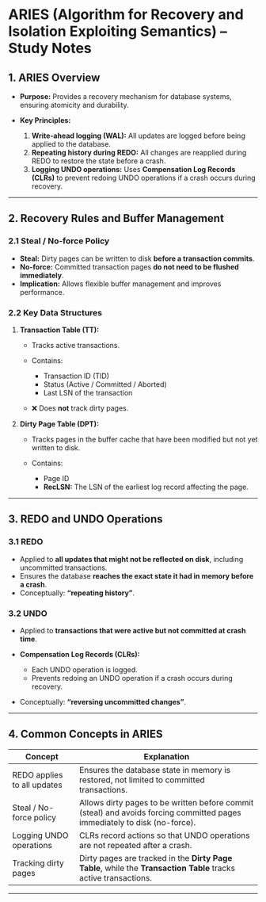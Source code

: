 <!-- File: computing_technology/databases/aries_recovery_algorithm.md -->

# ARIES (Algorithm for Recovery and Isolation Exploiting Semantics) – Study Notes

## 1. ARIES Overview

* **Purpose:** Provides a recovery mechanism for database systems, ensuring atomicity and durability.
* **Key Principles:**

  1. **Write-ahead logging (WAL):** All updates are logged before being applied to the database.
  2. **Repeating history during REDO:** All changes are reapplied during REDO to restore the state before a crash.
  3. **Logging UNDO operations:** Uses **Compensation Log Records (CLRs)** to prevent redoing UNDO operations if a crash occurs during recovery.

---

## 2. Recovery Rules and Buffer Management

### 2.1 Steal / No-force Policy

* **Steal:** Dirty pages can be written to disk **before a transaction commits**.
* **No-force:** Committed transaction pages **do not need to be flushed immediately**.
* **Implication:** Allows flexible buffer management and improves performance.

### 2.2 Key Data Structures

1. **Transaction Table (TT):**

   * Tracks active transactions.
   * Contains:

     * Transaction ID (TID)
     * Status (Active / Committed / Aborted)
     * Last LSN of the transaction
   * ❌ Does **not** track dirty pages.

2. **Dirty Page Table (DPT):**

   * Tracks pages in the buffer cache that have been modified but not yet written to disk.
   * Contains:

     * Page ID
     * **RecLSN:** The LSN of the earliest log record affecting the page.

---

## 3. REDO and UNDO Operations

### 3.1 REDO

* Applied to **all updates that might not be reflected on disk**, including uncommitted transactions.
* Ensures the database **reaches the exact state it had in memory before a crash**.
* Conceptually: **“repeating history”**.

### 3.2 UNDO

* Applied to **transactions that were active but not committed at crash time**.
* **Compensation Log Records (CLRs):**

  * Each UNDO operation is logged.
  * Prevents redoing an UNDO operation if a crash occurs during recovery.
* Conceptually: **“reversing uncommitted changes”**.

---

## 4. Common Concepts in ARIES

| Concept                     | Explanation                                                                                                               |
| --------------------------- | ------------------------------------------------------------------------------------------------------------------------- |
| REDO applies to all updates | Ensures the database state in memory is restored, not limited to committed transactions.                                  |
| Steal / No-force policy     | Allows dirty pages to be written before commit (steal) and avoids forcing committed pages immediately to disk (no-force). |
| Logging UNDO operations     | CLRs record actions so that UNDO operations are not repeated after a crash.                                               |
| Tracking dirty pages        | Dirty pages are tracked in the **Dirty Page Table**, while the **Transaction Table** tracks active transactions.          |

---
